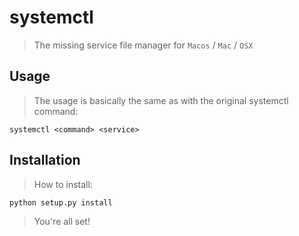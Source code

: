 # systemctl
> The missing service file manager for `Macos` / `Mac` / `OSX`

## Usage
> The usage is basically the same as with the original systemctl command:

    systemctl <command> <service>
    
## Installation
> How to install:

    python setup.py install
    
> You're all set! 
